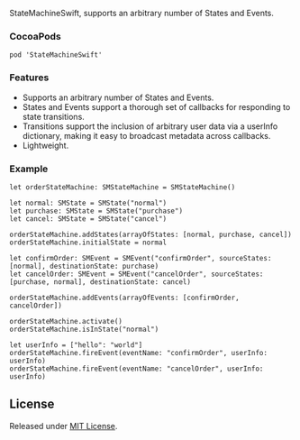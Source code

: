 StateMachineSwift, supports an arbitrary number of States and Events.

### CocoaPods

```
pod 'StateMachineSwift'
```

### Features

* Supports an arbitrary number of States and Events.
* States and Events support a thorough set of callbacks for responding to state transitions.
* Transitions support the inclusion of arbitrary user data via a userInfo dictionary, making it easy to broadcast metadata across callbacks.
* Lightweight.

### Example

```
let orderStateMachine: SMStateMachine = SMStateMachine()

let normal: SMState = SMState("normal")
let purchase: SMState = SMState("purchase")
let cancel: SMState = SMState("cancel")

orderStateMachine.addStates(arrayOfStates: [normal, purchase, cancel])
orderStateMachine.initialState = normal

let confirmOrder: SMEvent = SMEvent("confirmOrder", sourceStates: [normal], destinationState: purchase)
let cancelOrder: SMEvent = SMEvent("cancelOrder", sourceStates: [purchase, normal], destinationState: cancel)

orderStateMachine.addEvents(arrayOfEvents: [confirmOrder, cancelOrder])

orderStateMachine.activate()
orderStateMachine.isInState("normal")

let userInfo = ["hello": "world"]
orderStateMachine.fireEvent(eventName: "confirmOrder", userInfo: userInfo)
orderStateMachine.fireEvent(eventName: "cancelOrder", userInfo: userInfo)
```
## License
Released under [MIT License](LICENSE).
